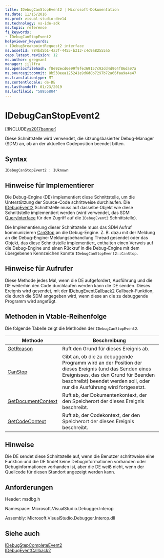 ```yaml
---
title: IDebugCanStopEvent2 | Microsoft-Dokumentation
ms.date: 11/15/2016
ms.prod: visual-studio-dev14
ms.technology: vs-ide-sdk
ms.topic: reference
f1_keywords:
- IDebugCanStopEvent2
helpviewer_keywords:
- IDebugBreakpointRequest2 interface
ms.assetid: 784bd5b1-4a3f-4455-b313-c4c9a82555a5
caps.latest.revision: 12
ms.author: gregvanl
manager: jillfra
ms.openlocfilehash: f8e92ecd6e99f9fe369157c92dd4d964f86da97a
ms.sourcegitcommit: 8b538eea125241e9d6d8b7297b72a66faa9a4a47
ms.translationtype: MT
ms.contentlocale: de-DE
ms.lasthandoff: 01/23/2019
ms.locfileid: "58956804"
---
```

# <a name="idebugcanstopevent2"></a>IDebugCanStopEvent2
[!INCLUDE[vs2017banner](../../../includes/vs2017banner.md)]

Diese Schnittstelle wird verwendet, die sitzungsbasierter Debug-Manager (SDM) an, ob an der aktuellen Codeposition beendet bitten.  
  
## <a name="syntax"></a>Syntax  
  
```  
IDebugCanStopEvent2 : IUknown  
```  
  
## <a name="notes-for-implementers"></a>Hinweise für Implementierer  
 Die Debug-Engine (DE) implementiert diese Schnittstelle, um die Unterstützung der Source-Code schrittweise durchlaufen. Die [IDebugEvent2](../../../extensibility/debugger/reference/idebugevent2.md) Schnittstelle muss auf dasselbe Objekt wie diese Schnittstelle implementiert werden (wird verwendet, das SDM [QueryInterface](http://msdn.microsoft.com/library/62fce95e-aafa-4187-b50b-e6611b74c3b3) für den Zugriff auf die `IDebugEvent2` Schnittstelle).  
  
 Die Implementierung dieser Schnittstelle muss das SDM Aufruf kommunizieren [CanStop](../../../extensibility/debugger/reference/idebugcanstopevent2-canstop.md) an die Debug-Engine. Z. B. dazu mit der Meldung an die Debug-Engine-Meldungsbehandlung Thread gesendet oder das Objekt, das diese Schnittstelle implementiert, enthalten einen Verweis auf die Debug-Engine und einen Rückruf in die Debug-Engine mit dem übergebenen Kennzeichen konnte `IDebugCanStopEvent2::CanStop`.  
  
## <a name="notes-for-callers"></a>Hinweise für Aufrufer  
 Diese Methode jedes Mal, wenn die DE aufgefordert, Ausführung und die DE weiterhin den Code durchlaufen werden kann die DE senden. Dieses Ereignis wird gesendet, mit der [IDebugEventCallback2](../../../extensibility/debugger/reference/idebugeventcallback2.md) Callback-Funktion, die durch die SDM angegeben wird, wenn diese an die zu debuggende Programm wird angefügt.  
  
## <a name="methods-in-vtable-order"></a>Methoden in Vtable-Reihenfolge  
 Die folgende Tabelle zeigt die Methoden der `IDebugCanStopEvent2`.  
  
|Methode|Beschreibung|  
|------------|-----------------|  
|[GetReason](../../../extensibility/debugger/reference/idebugcanstopevent2-getreason.md)|Ruft den Grund für dieses Ereignis ab.|  
|[CanStop](../../../extensibility/debugger/reference/idebugcanstopevent2-canstop.md)|Gibt an, ob die zu debuggende Programm wird an der Position der dieses Ereignis (und das Senden eines Ereignisses, das den Grund für Beenden beschreibt) beendet werden soll, oder nur die Ausführung wird fortgesetzt.|  
|[GetDocumentContext](../../../extensibility/debugger/reference/idebugcanstopevent2-getdocumentcontext.md)|Ruft ab, der Dokumentenkontext, der den Speicherort der dieses Ereignis beschreibt.|  
|[GetCodeContext](../../../extensibility/debugger/reference/idebugcanstopevent2-getcodecontext.md)|Ruft ab, der Codekontext, der den Speicherort der dieses Ereignis beschreibt.|  
  
## <a name="remarks"></a>Hinweise  
 Die DE sendet diese Schnittstelle auf, wenn die Benutzer schrittweise eine Funktion und die DE findet keine Debuginformationen vorhanden oder Debuginformationen vorhanden ist, aber die DE weiß nicht, wenn der Quellcode für diesen Standort angezeigt werden kann.  
  
## <a name="requirements"></a>Anforderungen  
 Header: msdbg.h  
  
 Namespace: Microsoft.VisualStudio.Debugger.Interop  
  
 Assembly: Microsoft.VisualStudio.Debugger.Interop.dll  
  
## <a name="see-also"></a>Siehe auch  
 [IDebugStepCompleteEvent2](../../../extensibility/debugger/reference/idebugstepcompleteevent2.md)   
 [IDebugEventCallback2](../../../extensibility/debugger/reference/idebugeventcallback2.md)

